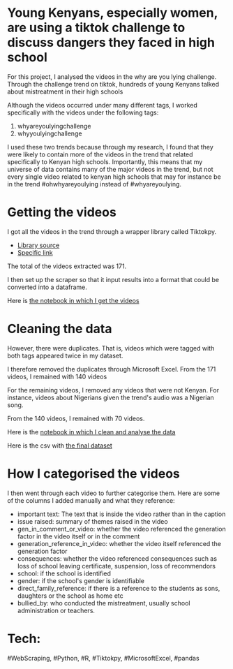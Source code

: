 # Young Kenyans, especially women, are using a tiktok challenge to discuss dangers they faced in high school
For this project, I analysed the videos in the why are you lying challenge. Through the challenge trend on tiktok, hundreds of young Kenyans talked about mistreatment in their high schools

Although the videos occurred under many different tags, I worked specifically with the videos under the following tags:
1) whyareyoulyingchallenge
2) whyyoulyingchallenge

I used these two trends because through my research, I found that they were likely to contain more of the videos in the trend that related specifically to Kenyan high schools. Importantly, this means that my universe of data contains many of the major videos in the trend, but not every single video related to kenyan high schools that may for instance be in the trend #ohwhyareyoulying instead of #whyareyoulying.




# Getting the videos

I got all the videos in the trend through a wrapper library called Tiktokpy.

* [Library source](https://tiktokpy.readthedocs.io/en/latest/users/explanation.html)
* [Specific link](https://tiktokpy.readthedocs.io/en/latest/users/explanation.html#data-collection)

The total of the videos extracted was 171. 

I then set up the scraper so that it input results into a format that could be converted into a dataframe.

Here is [the notebook in which I get the videos](https://github.com/ivynyayieka/tiktok_education/blob/main/tiktok_education_getting_the_data.ipynb)

# Cleaning the data
However, there were duplicates. That is, videos which were tagged with both tags appeared twice in my dataset. 

I therefore removed the duplicates through Microsoft Excel. From the 171 videos, I remained with 140 videos

For the remaining videos, I removed any videos that were not Kenyan. For instance, videos about Nigerians given the trend's audio was a Nigerian song. 

From the 140 videos, I remained with 70 videos.

Here is the [notebook in which I clean and analyse the data](https://github.com/ivynyayieka/tiktok_education/blob/main/tiktok_data_collection_analysis_and_cleaning.ipynb)

Here is the csv with [the final dataset](https://github.com/ivynyayieka/tiktok_education/blob/main/df_tiktok_only_kenya.csv)

# How I categorised the videos

I then went through each video to further categorise them. Here are some of the columns I added manually and what they reference:

* important text: The text that is inside the video rather than in the caption
* issue raised: summary of themes raised in the video	
* gen_in_comment_or_video: whether the video referenced the generation factor in the video itself or in the comment
* generation_reference_in_video: whether the video itself referenced the generation factor
* consequences: whether the video referenced consequences such as loss of school leaving certificate, suspension, loss of recommendors
* school: if the school is identified
* gender: if the school's gender is identifiable
* direct_family_reference: if there is a reference to the students as sons, daughters or the school as home etc	
* bullied_by: who conducted the mistreatment, usually school administration or teachers.

# Tech:
#WebScraping, #Python, #R, #Tiktokpy, #MicrosoftExcel, #pandas

